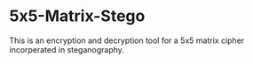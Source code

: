 # 5x5-Matrix-Stego
This is an encryption and decryption tool for a 5x5 matrix cipher incorperated in steganography. 
